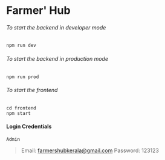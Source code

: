 # Farmer' Hub

###### To start the backend in developer mode
``` 
npm run dev 
```

###### To start the backend in production mode
``` 
npm run prod 
```

###### To start the frontend
```
cd frontend
npm start
```

#### Login Credentials
`Admin`
> Email: farmershubkerala@gmail.com
> Password: 123123
